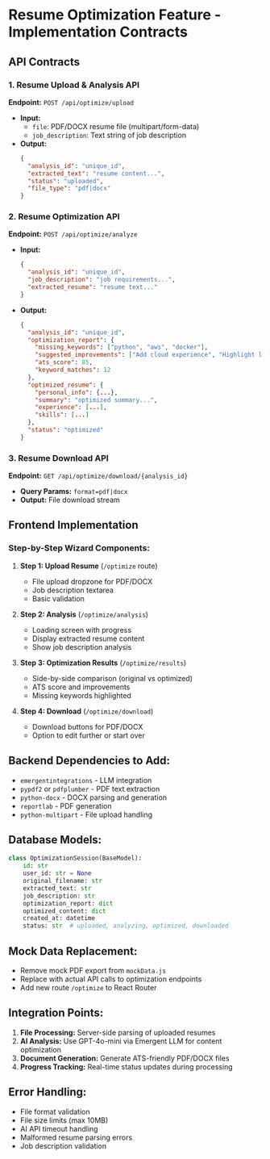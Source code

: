 # Resume Optimization Feature - Implementation Contracts

## API Contracts

### 1. Resume Upload & Analysis API
**Endpoint:** `POST /api/optimize/upload`
- **Input:** 
  - `file`: PDF/DOCX resume file (multipart/form-data)
  - `job_description`: Text string of job description
- **Output:**
  ```json
  {
    "analysis_id": "unique_id",
    "extracted_text": "resume content...",
    "status": "uploaded",
    "file_type": "pdf|docx"
  }
  ```

### 2. Resume Optimization API
**Endpoint:** `POST /api/optimize/analyze`
- **Input:**
  ```json
  {
    "analysis_id": "unique_id",
    "job_description": "job requirements...",
    "extracted_resume": "resume text..."
  }
  ```
- **Output:**
  ```json
  {
    "analysis_id": "unique_id",
    "optimization_report": {
      "missing_keywords": ["python", "aws", "docker"],
      "suggested_improvements": ["Add cloud experience", "Highlight leadership skills"],
      "ats_score": 85,
      "keyword_matches": 12
    },
    "optimized_resume": {
      "personal_info": {...},
      "summary": "optimized summary...",
      "experience": [...],
      "skills": [...]
    },
    "status": "optimized"
  }
  ```

### 3. Resume Download API
**Endpoint:** `GET /api/optimize/download/{analysis_id}`
- **Query Params:** `format=pdf|docx`
- **Output:** File download stream

## Frontend Implementation

### Step-by-Step Wizard Components:
1. **Step 1: Upload Resume** (`/optimize` route)
   - File upload dropzone for PDF/DOCX
   - Job description textarea
   - Basic validation

2. **Step 2: Analysis** (`/optimize/analysis`)
   - Loading screen with progress
   - Display extracted resume content
   - Show job description analysis

3. **Step 3: Optimization Results** (`/optimize/results`)
   - Side-by-side comparison (original vs optimized)
   - ATS score and improvements
   - Missing keywords highlighted

4. **Step 4: Download** (`/optimize/download`)
   - Download buttons for PDF/DOCX
   - Option to edit further or start over

## Backend Dependencies to Add:
- `emergentintegrations` - LLM integration
- `pypdf2` or `pdfplumber` - PDF text extraction
- `python-docx` - DOCX parsing and generation
- `reportlab` - PDF generation
- `python-multipart` - File upload handling

## Database Models:
```python
class OptimizationSession(BaseModel):
    id: str
    user_id: str = None
    original_filename: str
    extracted_text: str
    job_description: str
    optimization_report: dict
    optimized_content: dict
    created_at: datetime
    status: str  # uploaded, analyzing, optimized, downloaded
```

## Mock Data Replacement:
- Remove mock PDF export from `mockData.js`
- Replace with actual API calls to optimization endpoints
- Add new route `/optimize` to React Router

## Integration Points:
1. **File Processing:** Server-side parsing of uploaded resumes
2. **AI Analysis:** Use GPT-4o-mini via Emergent LLM for content optimization
3. **Document Generation:** Generate ATS-friendly PDF/DOCX files
4. **Progress Tracking:** Real-time status updates during processing

## Error Handling:
- File format validation
- File size limits (max 10MB)
- AI API timeout handling
- Malformed resume parsing errors
- Job description validation